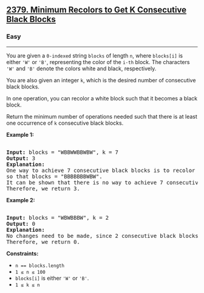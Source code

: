 ### <h2><a href="https://leetcode.com/problems/minimum-recolors-to-get-k-consecutive-black-blocks/">2379. Minimum Recolors to Get K Consecutive Black Blocks</a></h2>  
<h3>Easy</h3>  
<hr>  
<div>  
<p>You are given a <code>0-indexed</code> string <code>blocks</code> of length <code>n</code>, where <code>blocks[i]</code> is either <code>'W'</code> or <code>'B'</code>, representing the color of the <code>i-th</code> block. The characters <code>'W'</code> and <code>'B'</code> denote the colors white and black, respectively.</p>  

<p>You are also given an integer <code>k</code>, which is the desired number of consecutive black blocks.</p>  

<p>In one operation, you can recolor a white block such that it becomes a black block.</p>  

<p>Return the minimum number of operations needed such that there is at least one occurrence of <code>k</code> consecutive black blocks.</p>  

<p><strong>Example 1:</strong></p>  
<pre>  
<strong>Input:</strong> blocks = "WBBWWBBWBW", k = 7  
<strong>Output:</strong> 3  
<strong>Explanation:</strong>  
One way to achieve 7 consecutive black blocks is to recolor the 0th, 3rd, and 4th blocks  
so that blocks = "BBBBBBBWBW".   
It can be shown that there is no way to achieve 7 consecutive black blocks in less than 3 operations.  
Therefore, we return 3.  
</pre>  

<p><strong>Example 2:</strong></p>  
<pre>  
<strong>Input:</strong> blocks = "WBWBBBW", k = 2  
<strong>Output:</strong> 0  
<strong>Explanation:</strong>  
No changes need to be made, since 2 consecutive black blocks already exist.  
Therefore, we return 0.  
</pre>  

<p><strong>Constraints:</strong></p>  
<ul>  
<li><code>n == blocks.length</code></li>  
<li><code>1 ≤ n ≤ 100</code></li>  
<li><code>blocks[i]</code> is either <code>'W'</code> or <code>'B'</code>.</li>  
<li><code>1 ≤ k ≤ n</code></li>  
</ul>  
</div>  
